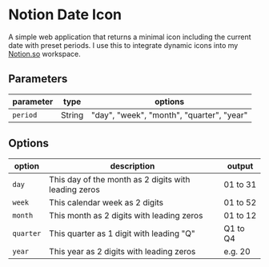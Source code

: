 # Notion Date Icon

A simple web application that returns a minimal icon including the current date with preset periods. I use this to integrate dynamic icons into my [Notion.so](https://notion.so) workspace.

## Parameters

| parameter | type   | options                                   |
| --------- | ------ | ----------------------------------------- |
| `period`  | String | "day", "week", "month", "quarter", "year" |

## Options

| option    | description                                          | output   |
| --------- | ---------------------------------------------------- | -------- |
| `day`     | This day of the month as 2 digits with leading zeros | 01 to 31 |
| `week`    | This calendar week as 2 digits                       | 01 to 52 |
| `month`   | This month as 2 digits with leading zeros            | 01 to 12 |
| `quarter` | This quarter as 1 digit with leading "Q"             | Q1 to Q4 |
| `year`    | This year as 2 digits with leading zeros             | e.g. 20  |
